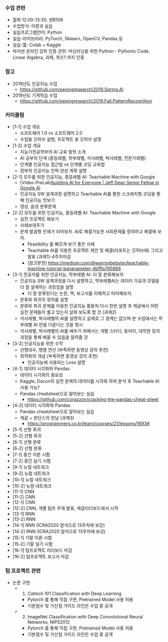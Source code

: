 

### 수업 관련
- 월화 12:00-13:30, 센B108
- 수업방식: 이론과 실습
- 실습프로그램언어: Python
- 실습-라이브러리: PyTorch, Sklearn, OpenCV, Pandas 등
- 실습-툴: Colab + Kaggle
- 파이썬 온라인 강좌 인증 관련: 머신러닝을 위한 Python - Pythonic Code, Linear Algebra, 과제, 퀴즈1 까지 인증

### 참고
- 2019년도 인공지능 수업
  - https://github.com/sejongresearch/2019.Spring.AI
- 2019년도 기계학습 수업
  - https://github.com/sejongresearch/2019.Fall.PatternRecognition

### 

### 커리큘럼
- [1-1] 수업 개요
  - 소프트웨어 1.0 vs 소프트웨어 2.0
  - 수업용 깃허브 설명, 프로젝트 용 깃허브 설명
- [1-2] 수업 개요
  - 지능기전공학부의 AI 교육 철학 소개
  - AI 공부의 단계 (중등레벨, 학부레벨, 석사레벨, 박사레벨, 전문가레벨)
  - 단계별 인공지능 접근법 vs 단계별 코딩 교육법
  - 정부의 인공지능 인력 양성 계획 설명
- [2-1] 모두를 위한 인공지능, 중등레벨 AI: Teachable Machine with Google
  - [Video-PreLab][building AI for Everyone | Jeff Dean Senior Fellow in Google AI](https://www.youtube.com/watch?v=BKj3fnPSUIQ)
  - 인공지능 SW 설계과정 설명하고 Teachable AI를 통한 스크래치형 코딩을 통해 인공지능 맛보기
  - 영상, 음성 분류문제 
- [2-2] 모두를 위한 인공지능, 중등레벨 AI: Teachable Machine with Google 
  - 실전 프로젝트 해보기 
  - 사례보여주기
  - 문제 발굴형 인재가 되어보자. AI로 해결가능한 사회문제를 정의하고 해결해 보자. 
    - Feasibility 를 빠르게 보기 좋은 사례
    - Teachable AI를 이용한 프로젝트 제안 및 해결(리포트는 깃허브에) 그리고 발표 (과제1)-4주차마감 
    - [참고문헌] https://medium.com/@warronbebster/teachable-machine-tutorial-bananameter-4bfffa765866
- [3-1] 전공자를 위한 인공지능, 학부레벨 AI: 더 잘 분류해보자
  - 인공지능 SW 설계과정을 다시 설명하고, 학부레벨AI는 데이터 가공과 모델을 더 잘 설계하는 과정임을 설명
    - 더 잘 분류된다는 논문, 책, 보고서를 이해하고 따라해보자.
  - 분류와 회귀의 정의를 설명
  - 분류와 회귀 문제를 이용한 인공지능 활용처 다시 한번 설명 후 캐글에서 어떤 실전 문제들이 풀고 있는지 살펴 보도록 할 것 (과제2)
  - 석사레벨, 박사레벨의 AI를 설명하고 실제로 그 경계는 없으며 본 수업에서는 학부레벨 AI 만을 다룬다는 것을 명시
  - 석사레벨, 박사레벨의 AI를 배우기 위해서는 개별 스터디, 동아리, 대학원 등의 과정을 통해 배울 수 있음을 알려줄 것
- [3-2] 인공지능을 위한 수학
  - 선형대수, 행렬 연산 (부족하면 동영상 강의 추천)
  - 최적화의 개념 (부족하면 동영상 강의 추천)
    - 인공지능에 사용되는 Loss 설명
- [4-1] 데이터 시각화와 Pandas
  - 데이터 시각화의 중요성
  - Kaggle, Dacon의 실전 문제의 데이터를 시각화 하여 분석 후 Teachable AI 사용 가능?
  - Pandas cheatsheet으로 알아보는 실습
    - https://github.com/corazzon/cracking-the-pandas-cheat-sheet
- [4-2] 데이터 시각화와 Pandas
  - Pandas cheatsheet으로 알아보는 실습
  - 캐글 + 판단스의 만남 (과제3) 
    - https://programmers.co.kr/learn/courses/21/lessons/1693#
- [5-1] 선형 회귀
- [5-2] 선형 회귀
- [6-1] 선형 분류
- [6-2] 선형 분류
- [7-1] 중간 이론 시험
- [7-2] 중간 실기 시험
- [9-1] 뉴럴 네트워크
- [9-2] 뉴럴 네트워크
- [10-1] 뉴럴 네트워크
- [10-2] 뉴럴 네트워크
- [11-1] CNN
- [11-2] CNN
- [12-1] CNN
- [12-2] CNN, 개별 텀프 주제 발표, 캐글리더보드에서 시작
- [13-1] RNN
- [13-2] RNN
- [14-1] RNN (ICRA2020 참석으로 13주차에 보강)
- [14-2] RNN (ICRA2020 참석으로 13주차에 보강)
- [15-1] 기말 이론 시험
- [15-2] 기말 실기 시험
- [16-1] 텀프로젝트 리더보드 마감
- [16-2] 텀프로젝트 보고서 마감

### 텀 프로젝트 관련
- 논문 구현
  - 1) Caltech 101 Classification with Deep Learning
    - Pytorch 를 통해 직접 구현, Pretrained Model 사용 허용
    - 기본점수 및 가산점 가이드 라인은 수업 중 공개
  - 2) ImageNet Classification with Deep Convolutional Neural Networks, NIPS2012
    - Pytorch 를 통해 직접 구현, Pretrained Model 사용 허용
    - 기본점수 및 가산점 가이드 라인은 수업 중 공개









    





